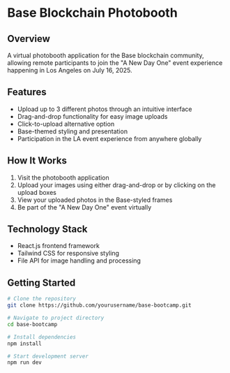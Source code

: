 # Base Blockchain Photobooth

## Overview

A virtual photobooth application for the Base blockchain community, allowing remote participants to join the "A New Day One" event experience happening in Los Angeles on July 16, 2025.

## Features

- Upload up to 3 different photos through an intuitive interface
- Drag-and-drop functionality for easy image uploads
- Click-to-upload alternative option
- Base-themed styling and presentation
- Participation in the LA event experience from anywhere globally

## How It Works

1. Visit the photobooth application
2. Upload your images using either drag-and-drop or by clicking on the upload boxes
3. View your uploaded photos in the Base-styled frames
4. Be part of the "A New Day One" event virtually

## Technology Stack

- React.js frontend framework
- Tailwind CSS for responsive styling
- File API for image handling and processing

## Getting Started

```bash
# Clone the repository
git clone https://github.com/yourusername/base-bootcamp.git

# Navigate to project directory
cd base-bootcamp

# Install dependencies
npm install

# Start development server
npm run dev
```
